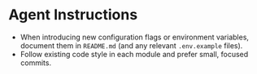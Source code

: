 # Agent Instructions

- When introducing new configuration flags or environment variables, document them in `README.md` (and any relevant `.env.example` files).
- Follow existing code style in each module and prefer small, focused commits.

